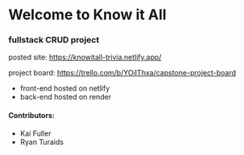# Welcome to Know it All

### fullstack CRUD project

posted site:
https://knowitall-trivia.netlify.app/

project board:
https://trello.com/b/YOiIThxa/capstone-project-board

- front-end hosted on netlify
- back-end hosted on render

#### Contributors:

- Kai Fuller
- Ryan Turaids
